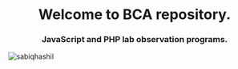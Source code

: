 <h1 align="center">Welcome to BCA repository.</h1>
<h3 align="center">JavaScript and PHP lab observation programs.</h3>

<p align="left"> <img src="https://komarev.com/ghpvc/?username=sabiqhashil&label=Profile%20views&color=brightgreen&style=plastic" alt="sabiqhashil" /> </p>
